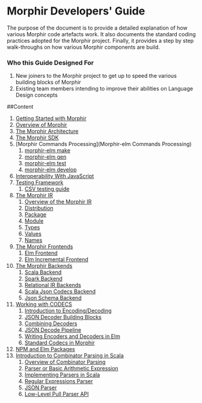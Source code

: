 # Morphir Developers' Guide
The purpose of the document is to provide a detailed explanation of how various Morphir code artefacts work.
It also documents the standard coding practices adopted for the Morphir project.
Finally, it provides a step by step walk-throughs on how various Morphir components are build.

### Who this Guide Designed For
1. New joiners to the Morphir project to get up to speed the various building blocks of Morphir
2. Existing team members intending to improve their abilities on Language Design concepts

##Content
1. [Getting Started with Morphir](README.md) 
2. [Overview of Morphir](#)
3. [The Morphir Architecture](#) 
4. [The Morphir SDK](#) 
5. [Morphir Commands Processing](Morphir-elm Commands Processing) 
    1. [morphir-elm make](#) 
    2. [morphir-elm gen](#) 
    3. [morphir-elm test](#) 
    4. [morphir-elm develop](#) 
6. [Interoperability With JavaScript](#) 
7. [Testing Framework](#) 
    1. [CSV testing guide ](spark-testing-framework.md)
8. [The Morphir IR](#) 
    1. [Overview of the Morphir IR](#) 
    2. [Distribution](#) 
    3. [Package](#) 
    4. [Module](#) 
    5. [Types](#) 
    6. [Values](#) 
    7. [Names](#) 
9. [The Morphir Frontends](#) 
    1. [Elm Frontend](#) 
    2. [Elm Incremental Frontend](#) 
10. [The Morphir Backends](#) 
    1. [Scala Backend](scala-backend.md)
    2. [Spark Backend](spark-backend-api-documentation.md)
    3. [Relational IR Backends](relational-backend.md)
    4. [Scala Json Codecs Backend](scala-backend.md)
    5. [Json Schema Backend](json-schema-mappings.md)
11. [Working with CODECS](#) 
    1. [Introduction to Encoding/Decoding](#) 
    2. [JSON Decoder Building Blocks](#) 
    3. [Combining Decoders](#) 
    4. [JSON Decode Pipeline](#) 
    5. [Writing Encoders and Decoders in Elm](#) 
    6. [Standard Codecs in Morphir](#) 
12. [NPM and Elm Packages](#) 
13. [Introduction to Combinator Parsing in Scala](#) 
    1. [Overview of Combinator Parsing](#) 
    2. [Parser or Basic Arithmetic Expression](#) 
    3. [Implementing Parsers in Scala](#) 
    4. [Regular Expressions Parser](#) 
    5. [JSON Parser](#) 
    6. [Low-Level Pull Parser API](#) 

